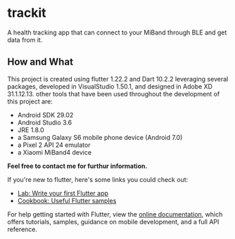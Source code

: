 # trackit

A health tracking app that can connect to your MiBand through BLE and get data from it.

## How and What

This project is created using flutter 1.22.2 and Dart 10.2.2 leveraging several packages, developed in VisualStudio 1.50.1, and designed in Adobe XD 31.1.12.13.
other tools that have been used throughout the development of this project are:
  - Android SDK 29.02
  - Android Studio 3.6
  - JRE 1.8.0
  - a Samsung Galaxy S6 mobile phone device (Android 7.0)
  - a Pixel 2 API 24 emulator
  - a Xiaomi MiBand4 device

**Feel free to contact me for furthur information.**

If you're new to flutter, here's some links you could check out:

- [Lab: Write your first Flutter app](https://flutter.dev/docs/get-started/codelab)
- [Cookbook: Useful Flutter samples](https://flutter.dev/docs/cookbook)

For help getting started with Flutter, view the
[online documentation](https://flutter.dev/docs), which offers tutorials,
samples, guidance on mobile development, and a full API reference.
